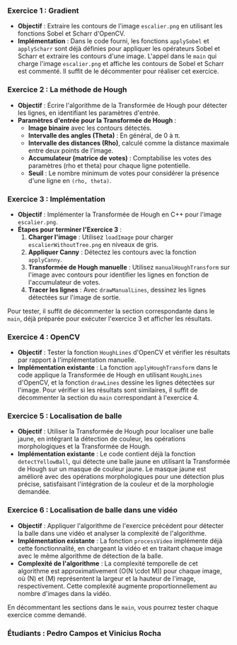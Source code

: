 ### Exercice 1 : Gradient

*   **Objectif** : Extraire les contours de l'image `escalier.png` en utilisant les fonctions Sobel et Scharr d'OpenCV.
*   **Implémentation** : Dans le code fourni, les fonctions `applySobel` et `applyScharr` sont déjà définies pour appliquer les opérateurs Sobel et Scharr et extraire les contours d'une image. L'appel dans le `main` qui charge l'image `escalier.png` et affiche les contours de Sobel et Scharr est commenté. Il suffit de le décommenter pour réaliser cet exercice.

### Exercice 2 : La méthode de Hough

*   **Objectif** : Écrire l'algorithme de la Transformée de Hough pour détecter les lignes, en identifiant les paramètres d'entrée.
*   **Paramètres d'entrée pour la Transformée de Hough** :
    *   **Image binaire** avec les contours détectés.
    *   **Intervalle des angles (Theta)** : En général, de 0 à π.
    *   **Intervalle des distances (Rho)**, calculé comme la distance maximale entre deux points de l'image.
    *   **Accumulateur (matrice de votes)** : Comptabilise les votes des paramètres (rho et theta) pour chaque ligne potentielle.
    *   **Seuil** : Le nombre minimum de votes pour considérer la présence d'une ligne en `(rho, theta)`.

### Exercice 3 : Implémentation

*   **Objectif** : Implémenter la Transformée de Hough en C++ pour l'image `escalier.png`.
*   **Étapes pour terminer l'Exercice 3** :
    1.  **Charger l'image** : Utilisez `loadImage` pour charger `escalierWithoutTree.png` en niveaux de gris.
    2.  **Appliquer Canny** : Détectez les contours avec la fonction `applyCanny`.
    3.  **Transformée de Hough manuelle** : Utilisez `manualHoughTransform` sur l'image avec contours pour identifier les lignes en fonction de l'accumulateur de votes.
    4.  **Tracer les lignes** : Avec `drawManualLines`, dessinez les lignes détectées sur l'image de sortie.

Pour tester, il suffit de décommenter la section correspondante dans le `main`, déjà préparée pour exécuter l'exercice 3 et afficher les résultats.

### Exercice 4 : OpenCV

*   **Objectif** : Tester la fonction `HoughLines` d'OpenCV et vérifier les résultats par rapport à l'implémentation manuelle.
*   **Implémentation existante** : La fonction `applyHoughTransform` dans le code applique la Transformée de Hough en utilisant `HoughLines` d'OpenCV, et la fonction `drawLines` dessine les lignes détectées sur l'image. Pour vérifier si les résultats sont similaires, il suffit de décommenter la section du `main` correspondant à l'exercice 4.

### Exercice 5 : Localisation de balle

*   **Objectif** : Utiliser la Transformée de Hough pour localiser une balle jaune, en intégrant la détection de couleur, les opérations morphologiques et la Transformée de Hough.
*   **Implémentation existante** : Le code contient déjà la fonction `detectYellowBall`, qui détecte une balle jaune en utilisant la Transformée de Hough sur un masque de couleur jaune. Le masque jaune est amélioré avec des opérations morphologiques pour une détection plus précise, satisfaisant l'intégration de la couleur et de la morphologie demandée.

### Exercice 6 : Localisation de balle dans une vidéo

*   **Objectif** : Appliquer l'algorithme de l'exercice précédent pour détecter la balle dans une vidéo et analyser la complexité de l'algorithme.
*   **Implémentation existante** : La fonction `processVideo` implémente déjà cette fonctionnalité, en chargeant la vidéo et en traitant chaque image avec le même algorithme de détection de la balle.
*   **Complexité de l'algorithme** : La complexité temporelle de cet algorithme est approximativement \(O(N \cdot M)\) pour chaque image, où \(N\) et \(M\) représentent la largeur et la hauteur de l'image, respectivement. Cette complexité augmente proportionnellement au nombre d'images dans la vidéo.

En décommentant les sections dans le `main`, vous pourrez tester chaque exercice comme demandé.

### Étudiants : Pedro Campos et Vinicius Rocha
